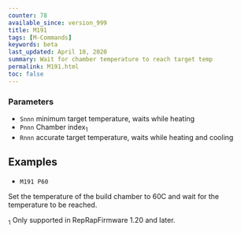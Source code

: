 ```yaml
---
counter: 78
available_since: version_999
title: M191
tags: [M-Commands] 
keywords: beta 
last_updated: April 10, 2020 
summary: Wait for chamber temperature to reach target temp 
permalink: M191.html
toc: false 
---
```



### Parameters

* `Snnn` minimum target temperature, waits while heating
* `Pnnn` Chamber index<sub>1</sub>
* `Rnnn` accurate target temperature, waits while heating and cooling

## Examples

* ` M191 P60  ` 

Set the temperature of the build chamber to 60C and wait for the temperature to be reached.

<sub>1</sub> Only supported in RepRapFirmware 1.20 and later.

